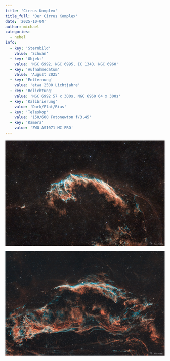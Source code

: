 ```yaml
---
title: 'Cirrus Komplex'
title_full: 'Der Cirrus Komplex'
date: '2025-10-04'
author: michael
categories:
  - nebel
info:
  - key: 'Sternbild'
    value: 'Schwan'
  - key: 'Objekt'
    value: 'NGC 6992, NGC 6995, IC 1340, NGC 6960'
  - key: 'Aufnahmedatum'
    value: 'August 2025'
  - key: 'Entfernung'
    value: 'etwa 2500 Lichtjahre' 
  - key: 'Belichtung'
    value: 'NGC 6992 57 x 300s, NGC 6960 64 x 300s'
  - key: 'Kalibrierung'
    value: 'Dark/Flat/Bias'
  - key: 'Teleskop'
    value: '150/600 Fotonewton f/3,45'
  - key: 'Kamera'
    value: 'ZWO ASI071 MC PRO'
---
```


![NGC6992](header.jpg 'NGC6992')

![NGC6960](NGC6960.jpg 'NGC6960')
